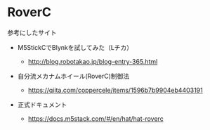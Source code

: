 # RoverC
参考にしたサイト
- M5StickCでBlynkを試してみた（Lチカ）
  - http://blog.robotakao.jp/blog-entry-365.html

- 自分流メカナムホイール(RoverC)制御法
  - https://qiita.com/coppercele/items/1596b7b9904eb4403191

- 正式ドキュメント
  - https://docs.m5stack.com/#/en/hat/hat-roverc

